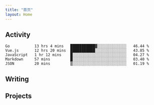 ```yaml
---
title: "首页"
layout: Home
---
```


## Activity
<!--START_SECTION:waka-->
```text
Go           13 hrs 4 mins   ███████████▓░░░░░░░░░░░░░   46.44 % 
Vue.js       12 hrs 20 mins  ███████████░░░░░░░░░░░░░░   43.85 % 
JavaScript   1 hr 12 mins    █░░░░░░░░░░░░░░░░░░░░░░░░   04.27 % 
Markdown     57 mins         █░░░░░░░░░░░░░░░░░░░░░░░░   03.40 % 
JSON         20 mins         ▒░░░░░░░░░░░░░░░░░░░░░░░░   01.19 % 
```
<!--END_SECTION:waka-->

## Writing
<PindedPosts />

## Projects
<Projects />
